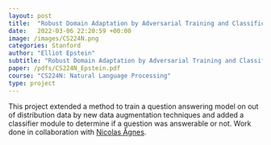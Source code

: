 ```yaml
---
layout: post
title:  "Robust Domain Adaptation by Adversarial Training and Classification"
date:   2022-03-06 22:20:59 +00:00
image: /images/CS224N.png
categories: Stanford
author: "Elliot Epstein"
subtitle: "Robust Domain Adaptation by Adversarial Training and Classification"
paper: /pdfs/CS224N_Epstein.pdf
course: "CS224N: Natural Language Processing"
type: project
---
```

This project extended a method to train a question answering model on out of distribution data by new data augmentation techniques and added a classifier module to determine if a question was answerable or not.
Work done in collaboration with <a href="https://www.linkedin.com/in/nicolas-aagnes">Nicolas Ågnes</a>.

